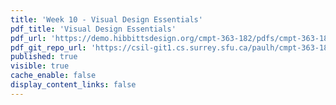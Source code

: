 ```yaml
---
title: 'Week 10 - Visual Design Essentials'
pdf_title: 'Visual Design Essentials'
pdf_url: 'https://demo.hibbittsdesign.org/cmpt-363-182/pdfs/cmpt-363-182-visual-design-essentials.pdf'
pdf_git_repo_url: 'https://csil-git1.cs.surrey.sfu.ca/paulh/cmpt-363-182-slides/blob/master/visual-design-essentials/slides.md'
published: true
visible: true
cache_enable: false
display_content_links: false
---
```

